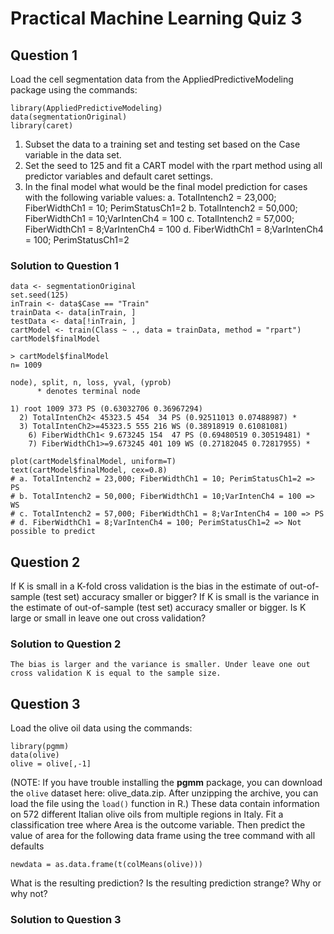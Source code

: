# Practical Machine Learning Quiz 3

## Question 1
Load the cell segmentation data from the AppliedPredictiveModeling package using the commands:
```
library(AppliedPredictiveModeling)
data(segmentationOriginal)
library(caret)
```
1. Subset the data to a training set and testing set based on the Case variable in the data set. 
2. Set the seed to 125 and fit a CART model with the rpart method using all predictor variables and default caret settings. 
3. In the final model what would be the final model prediction for cases with the following variable values:
a. TotalIntench2 = 23,000; FiberWidthCh1 = 10; PerimStatusCh1=2 
b. TotalIntench2 = 50,000; FiberWidthCh1 = 10;VarIntenCh4 = 100 
c. TotalIntench2 = 57,000; FiberWidthCh1 = 8;VarIntenCh4 = 100 
d. FiberWidthCh1 = 8;VarIntenCh4 = 100; PerimStatusCh1=2 

### Solution to Question 1
```
data <- segmentationOriginal
set.seed(125)
inTrain <- data$Case == "Train"
trainData <- data[inTrain, ]
testData <- data[!inTrain, ]
cartModel <- train(Class ~ ., data = trainData, method = "rpart")
cartModel$finalModel

> cartModel$finalModel
n= 1009 

node), split, n, loss, yval, (yprob)
      * denotes terminal node

1) root 1009 373 PS (0.63032706 0.36967294)  
  2) TotalIntenCh2< 45323.5 454  34 PS (0.92511013 0.07488987) *
  3) TotalIntenCh2>=45323.5 555 216 WS (0.38918919 0.61081081)  
    6) FiberWidthCh1< 9.673245 154  47 PS (0.69480519 0.30519481) *
    7) FiberWidthCh1>=9.673245 401 109 WS (0.27182045 0.72817955) *
    
plot(cartModel$finalModel, uniform=T)
text(cartModel$finalModel, cex=0.8)
# a. TotalIntench2 = 23,000; FiberWidthCh1 = 10; PerimStatusCh1=2 => PS
# b. TotalIntench2 = 50,000; FiberWidthCh1 = 10;VarIntenCh4 = 100 => WS
# c. TotalIntench2 = 57,000; FiberWidthCh1 = 8;VarIntenCh4 = 100 => PS
# d. FiberWidthCh1 = 8;VarIntenCh4 = 100; PerimStatusCh1=2 => Not possible to predict 
```


## Question 2
If K is small in a K-fold cross validation is the bias in the estimate of out-of-sample (test set) accuracy smaller or bigger? If K is small is the variance in the estimate of out-of-sample (test set) accuracy smaller or bigger. Is K large or small in leave one out cross validation?

### Solution to Question 2
```
The bias is larger and the variance is smaller. Under leave one out cross validation K is equal to the sample size.
```


## Question 3
Load the olive oil data using the commands:
```
library(pgmm)
data(olive)
olive = olive[,-1]
```
(NOTE: If you have trouble installing the **pgmm** package, you can download the `olive` dataset here: olive_data.zip. After unzipping the archive, you can load the file using the `load()` function in R.)
These data contain information on 572 different Italian olive oils from multiple regions in Italy. Fit a classification tree where Area is the outcome variable. Then predict the value of area for the following data frame using the tree command with all defaults
```
newdata = as.data.frame(t(colMeans(olive)))
```
What is the resulting prediction? Is the resulting prediction strange? Why or why not?

### Solution to Question 3

